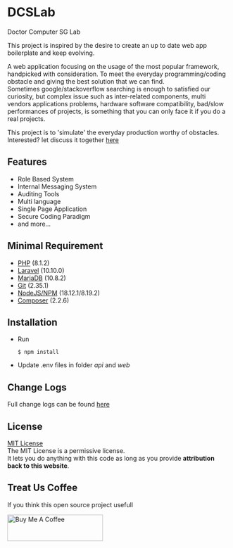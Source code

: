 # DCSLab

Doctor Computer SG Lab

This project is inspired by the desire to create an up to date web app boilerplate and keep evolving.

A web application focusing on the usage of the most popular framework, handpicked with consideration. To meet the everyday programming/coding obstacle and giving the best solution that we can find.  
Sometimes google/stackoverflow searching is enough to satisfied our curiosity, but complex issue such as inter-related components, multi vendors applications problems, hardware software compatibility, bad/slow performances of projects, is something that you can only face it if you do a real projects.  

This project is to 'simulate' the everyday production worthy of obstacles.
Interested? let discuss it together [here](https://github.com/GitzJoey/DCSLab/discussions)

## Features
* Role Based System
* Internal Messaging System
* Auditing Tools
* Multi language
* Single Page Application
* Secure Coding Paradigm
* and more...

## Minimal Requirement
* [PHP](https://www.php.net/downloads.php) (8.1.2)
* [Laravel](https://laravel.com/) (10.10.0)
* [MariaDB](https://mariadb.org/download/) (10.8.2)
* [Git](https://git-scm.com/downloads) (2.35.1)
* [NodeJS/NPM](https://nodejs.org/en/download/) (18.12.1/8.19.2)
* [Composer](https://getcomposer.org/download/) (2.2.6)

## Installation
* Run 
  ```
  $ npm install
  ```
* Update .env files in folder *api* and *web*

## Change Logs

Full change logs can be found [here](CHANGELOG.md)

## License
[MIT License](http://opensource.org/licenses/MIT)  
The MIT License is a permissive license.  
It lets you do anything with this code as long as you provide **attribution back to this website**. 

## Treat Us Coffee

If you think this open source project usefull

<a href="https://www.buymeacoffee.com/gitzjoey" target="_blank"><img src="https://cdn.buymeacoffee.com/buttons/v2/default-blue.png" alt="Buy Me A Coffee" style="height: 60px !important;width: 217px !important;" ></a>
